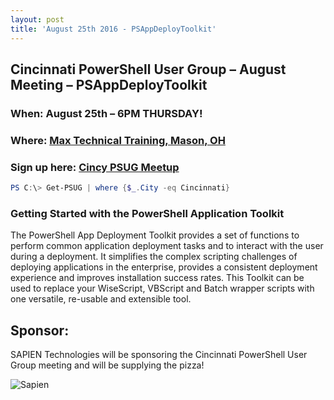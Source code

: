 ```yaml
---
layout: post
title: 'August 25th 2016 - PSAppDeployToolkit'
---
```


## Cincinnati PowerShell User Group – August Meeting – PSAppDeployToolkit

### When: August 25th – 6PM **THURSDAY!**

### Where: [Max Technical Training, Mason, OH](https://goo.gl/maps/ijBGbvJQR3B2)

### Sign up here: [Cincy PSUG Meetup](http://www.meetup.com/TechLife-Cincinnati/events/233361036/)

```powershell 
PS C:\> Get-PSUG | where {$_.City -eq Cincinnati}
```

### **Getting Started with the PowerShell Application Toolkit**

The PowerShell App Deployment Toolkit provides a set of functions to perform common application deployment tasks and to interact with the user during a deployment. It simplifies the complex scripting challenges of deploying applications in the enterprise, provides a consistent deployment experience and improves installation success rates.
This Toolkit can be used to replace your WiseScript, VBScript and Batch wrapper scripts with one versatile, re-usable and extensible tool.

## Sponsor:

SAPIEN Technologies will be sponsoring the Cincinnati PowerShell User Group meeting and will be supplying the pizza!

![Sapien](http://cincypowershell.org/img/sapien.jpeg)
